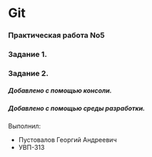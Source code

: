 # Git
### Практическая работа No5
### Задание 1.
### Задание 2.
##### Добавлено с помощью консоли.
##### Добавлено с помощью среды разработки.

Выполнил:
* Пустовалов Георгий Андреевич
* УВП-313
